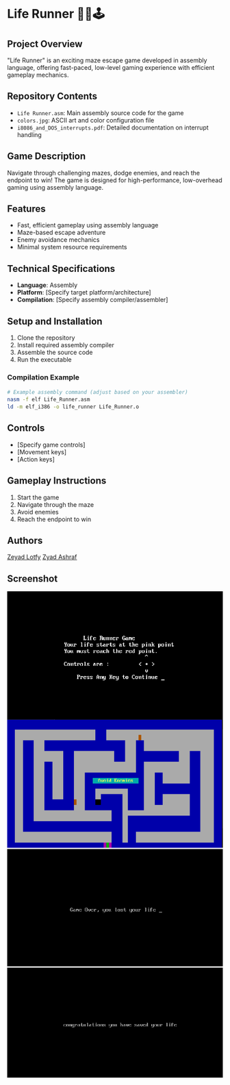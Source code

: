 # Life Runner 🏃‍♂️🕹️

## Project Overview
"Life Runner" is an exciting maze escape game developed in assembly language, offering fast-paced, low-level gaming experience with efficient gameplay mechanics.

## Repository Contents
- `Life Runner.asm`: Main assembly source code for the game
- `colors.jpg`: ASCII art and color configuration file
- `i8086_and_DOS_interrupts.pdf`: Detailed documentation on interrupt handling

## Game Description
Navigate through challenging mazes, dodge enemies, and reach the endpoint to win! The game is designed for high-performance, low-overhead gaming using assembly language.

## Features
- Fast, efficient gameplay using assembly language
- Maze-based escape adventure
- Enemy avoidance mechanics
- Minimal system resource requirements

## Technical Specifications
- **Language**: Assembly
- **Platform**: [Specify target platform/architecture]
- **Compilation**: [Specify assembly compiler/assembler]

## Setup and Installation
1. Clone the repository
2. Install required assembly compiler
3. Assemble the source code
4. Run the executable

### Compilation Example
```bash
# Example assembly command (adjust based on your assembler)
nasm -f elf Life_Runner.asm
ld -m elf_i386 -o life_runner Life_Runner.o
```

## Controls
- [Specify game controls]
- [Movement keys]
- [Action keys]

## Gameplay Instructions
1. Start the game
2. Navigate through the maze
3. Avoid enemies
4. Reach the endpoint to win

## Authors
[Zeyad Lotfy](https://github.com/zeyadlotfy)
[Zyad Ashraf](https://github.com/Z-Ash0)


## Screenshot

  <img src="https://github.com/zeyadlotfy/Life-Runner/blob/main/screen_Game/screen1.png" align="center" alt="screen1" />
  <img src="https://github.com/zeyadlotfy/Life-Runner/blob/main/screen_Game/screen2.png" alt="screen1" />
  <img src="https://github.com/zeyadlotfy/Life-Runner/blob/main/screen_Game/screen3.png" alt="screen1" />
  <img src="https://github.com/zeyadlotfy/Life-Runner/blob/main/screen_Game/screen4.png" alt="screen1" />
